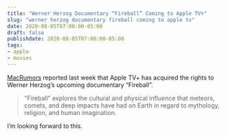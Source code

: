 ```yaml
---
title: "Werner Herzog Documentary “Fireball” Coming to Apple TV+"
slug: "werner herzog documentary fireball coming to apple tv"
date: 2020-08-05T07:00:00-05:00
draft: false
publishdate: 2020-08-05T07:00:00-05:00
tags:
- apple
- movies
---
```


[MacRumors][1] reported last week that Apple TV+ has acquired the rights to Werner Herzog’s upcoming documentary “Fireball”.

>"Fireball" explores the cultural and physical influence that meteors, comets, and deep impacts have had on Earth in regard to mythology, religion, and human imagination.

I’m looking forward to this.

[1]: https://www.macrumors.com/2020/07/24/apple-tv-plus-warner-herzog-fireball-documentary/
